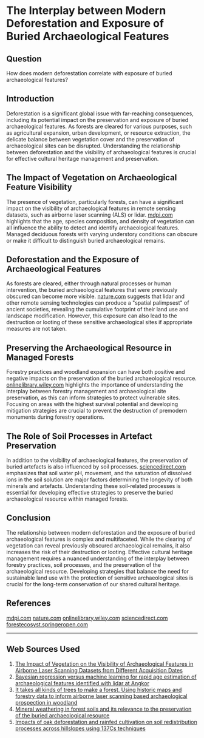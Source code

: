 # The Interplay between Modern Deforestation and Exposure of Buried Archaeological Features

## Question
How does modern deforestation correlate with exposure of buried archaeological features?

## Introduction
Deforestation is a significant global issue with far-reaching consequences, including its potential impact on the preservation and exposure of buried archaeological features. As forests are cleared for various purposes, such as agricultural expansion, urban development, or resource extraction, the delicate balance between vegetation cover and the preservation of archaeological sites can be disrupted. Understanding the relationship between deforestation and the visibility of archaeological features is crucial for effective cultural heritage management and preservation.

## The Impact of Vegetation on Archaeological Feature Visibility
The presence of vegetation, particularly forests, can have a significant impact on the visibility of archaeological features in remote sensing datasets, such as airborne laser scanning (ALS) or lidar. [mdpi.com](https://www.mdpi.com/2072-4292/14/4/858/htm) highlights that the age, species composition, and density of vegetation can all influence the ability to detect and identify archaeological features. Managed deciduous forests with varying understory conditions can obscure or make it difficult to distinguish buried archaeological remains.

## Deforestation and the Exposure of Archaeological Features
As forests are cleared, either through natural processes or human intervention, the buried archaeological features that were previously obscured can become more visible. [nature.com](https://www.nature.com/articles/s41598-023-44875-0) suggests that lidar and other remote sensing technologies can produce a "spatial palimpsest" of ancient societies, revealing the cumulative footprint of their land use and landscape modification. However, this exposure can also lead to the destruction or looting of these sensitive archaeological sites if appropriate measures are not taken.

## Preserving the Archaeological Resource in Managed Forests
Forestry practices and woodland expansion can have both positive and negative impacts on the preservation of the buried archaeological resource. [onlinelibrary.wiley.com](https://onlinelibrary.wiley.com/doi/10.1002/arp.1780) highlights the importance of understanding the interplay between forestry management and archaeological site preservation, as this can inform strategies to protect vulnerable sites. Focusing on areas with the highest survival potential and developing mitigation strategies are crucial to prevent the destruction of premodern monuments during forestry operations.

## The Role of Soil Processes in Artefact Preservation
In addition to the visibility of archaeological features, the preservation of buried artefacts is also influenced by soil processes. [sciencedirect.com](https://www.sciencedirect.com/science/article/pii/S0305440308000393) emphasizes that soil water pH, movement, and the saturation of dissolved ions in the soil solution are major factors determining the longevity of both minerals and artefacts. Understanding these soil-related processes is essential for developing effective strategies to preserve the buried archaeological resource within managed forests.

## Conclusion
The relationship between modern deforestation and the exposure of buried archaeological features is complex and multifaceted. While the clearing of vegetation can reveal previously obscured archaeological remains, it also increases the risk of their destruction or looting. Effective cultural heritage management requires a nuanced understanding of the interplay between forestry practices, soil processes, and the preservation of the archaeological resource. Developing strategies that balance the need for sustainable land use with the protection of sensitive archaeological sites is crucial for the long-term conservation of our shared cultural heritage.

## References

[mdpi.com](https://www.mdpi.com/2072-4292/14/4/858/htm)
[nature.com](https://www.nature.com/articles/s41598-023-44875-0)
[onlinelibrary.wiley.com](https://onlinelibrary.wiley.com/doi/10.1002/arp.1780)
[sciencedirect.com](https://www.sciencedirect.com/science/article/pii/S0305440308000393)
[forestecosyst.springeropen.com](https://forestecosyst.springeropen.com/articles/10.1186/s40663-021-00311-1)

---
## Web Sources Used

1. [The Impact of Vegetation on the Visibility of Archaeological Features in Airborne Laser Scanning Datasets from Different Acquisition Dates](https://www.mdpi.com/2072-4292/14/4/858/htm)
2. [Bayesian regression versus machine learning for rapid age estimation of archaeological features identified with lidar at Angkor](https://www.nature.com/articles/s41598-023-44875-0)
3. [It takes all kinds of trees to make a forest. Using historic maps and forestry data to inform airborne laser scanning based archaeological prospection in woodland](https://onlinelibrary.wiley.com/doi/10.1002/arp.1780)
4. [Mineral weathering in forest soils and its relevance to the preservation of the buried archaeological resource](https://www.sciencedirect.com/science/article/pii/S0305440308000393)
5. [Impacts of oak deforestation and rainfed cultivation on soil redistribution processes across hillslopes using 137Cs techniques](https://forestecosyst.springeropen.com/articles/10.1186/s40663-021-00311-1)

